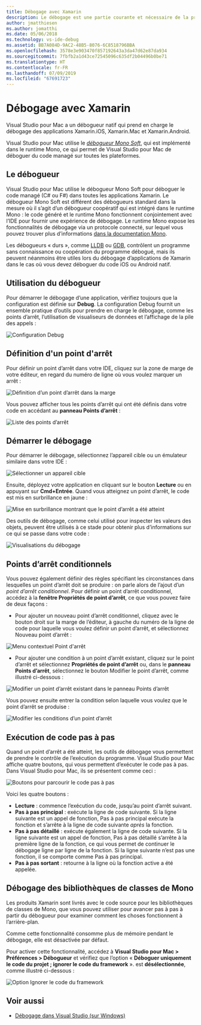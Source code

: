 ```yaml
---
title: Débogage avec Xamarin
description: Le débogage est une partie courante et nécessaire de la programmation. Étant un IDE arrivé à maturité, Visual Studio pour Mac contient une suite complète de fonctionnalités facilitant le débogage. Du débogage sans échec à la visualisation des données, cet article explique comment utiliser tout le potentiel du débogage dans Visual Studio pour Mac.
author: jmatthiesen
ms.author: jomatthi
ms.date: 05/06/2018
ms.technology: vs-ide-debug
ms.assetid: BB7A084D-9AC2-48B5-8076-6C8518796BBA
ms.openlocfilehash: 3578e3e903470f857192643a3da47d62e87da934
ms.sourcegitcommit: 7fbfb2a1d43ce72545096c635df2b04496b0be71
ms.translationtype: HT
ms.contentlocale: fr-FR
ms.lasthandoff: 07/09/2019
ms.locfileid: "67691723"
---
```

# <a name="debugging-with-xamarin"></a>Débogage avec Xamarin

Visual Studio pour Mac a un débogueur natif qui prend en charge le débogage des applications Xamarin.iOS, Xamarin.Mac et Xamarin.Android.

Visual Studio pour Mac utilise le [*débogueur Mono Soft*](http://www.mono-project.com/docs/advanced/runtime/docs/soft-debugger/), qui est implémenté dans le runtime Mono, ce qui permet de Visual Studio pour Mac de déboguer du code managé sur toutes les plateformes.

## <a name="the-debugger"></a>Le débogueur

Visual Studio pour Mac utilise le débogueur Mono Soft pour déboguer le code managé (C# ou F#) dans toutes les applications Xamarin. Le débogueur Mono Soft est différent des débogueurs standard dans la mesure où il s’agit d’un débogueur coopératif qui est intégré dans le runtime Mono : le code généré et le runtime Mono fonctionnent conjointement avec l’IDE pour fournir une expérience de débogage. Le runtime Mono expose les fonctionnalités de débogage via un protocole connecté, sur lequel vous pouvez trouver plus d’informations [dans la documentation Mono](http://www.mono-project.com/docs/advanced/runtime/docs/soft-debugger-wire-format/).

Les débogueurs « durs », comme [LLDB]( http://lldb.llvm.org/index.html) ou [GDB]( https://www.gnu.org/software/gdb/), contrôlent un programme sans connaissance ou coopération du programme débogué, mais ils peuvent néanmoins être utiles lors du débogage d’applications de Xamarin dans le cas où vous devez déboguer du code iOS ou Android natif.

## <a name="using-the-debugger"></a>Utilisation du débogueur

Pour démarrer le débogage d’une application, vérifiez toujours que la configuration est définie sur **Debug**. La configuration Debug fournit un ensemble pratique d’outils pour prendre en charge le débogage, comme les points d’arrêt, l’utilisation de visualiseurs de données et l’affichage de la pile des appels :

![Configuration Debug](media/debugging-image_0.png)

## <a name="setting-a-breakpoint"></a>Définition d'un point d'arrêt

Pour définir un point d’arrêt dans votre IDE, cliquez sur la zone de marge de votre éditeur, en regard du numéro de ligne où vous voulez marquer un arrêt :

![Définition d’un point d’arrêt dans la marge](media/debugging-image0.png)

Vous pouvez afficher tous les points d’arrêt qui ont été définis dans votre code en accédant au **panneau Points d’arrêt** :

![Liste des points d’arrêt](media/debugging-image0a.png)

## <a name="start-debugging"></a>Démarrer le débogage

Pour démarrer le débogage, sélectionnez l’appareil cible ou un émulateur similaire dans votre IDE :

![Sélectionner un appareil cible](media/debugging-image1.png)

Ensuite, déployez votre application en cliquant sur le bouton **Lecture** ou en appuyant sur **Cmd+Entrée**. Quand vous atteignez un point d’arrêt, le code est mis en surbrillance en jaune :

![Mise en surbrillance montrant que le point d’arrêt a été atteint](media/debugging-image2.png)

Des outils de débogage, comme celui utilisé pour inspecter les valeurs des objets, peuvent être utilisés à ce stade pour obtenir plus d’informations sur ce qui se passe dans votre code :

![Visualisations du débogage](media/debugging-image3.png)

## <a name="conditional-breakpoints"></a>Points d’arrêt conditionnels

Vous pouvez également définir des règles spécifiant les circonstances dans lesquelles un point d’arrêt doit se produire : on parle alors de l’ajout d’un *point d’arrêt conditionnel*. Pour définir un point d’arrêt conditionnel, accédez à la **fenêtre Propriétés de point d’arrêt**, ce que vous pouvez faire de deux façons :

* Pour ajouter un nouveau point d’arrêt conditionnel, cliquez avec le bouton droit sur la marge de l’éditeur, à gauche du numéro de la ligne de code pour laquelle vous voulez définir un point d’arrêt, et sélectionnez Nouveau point d’arrêt :

 ![Menu contextuel Point d'arrêt](media/debugging-image4.png)

* Pour ajouter une condition à un point d’arrêt existant, cliquez sur le point d’arrêt et sélectionnez **Propriétés de point d’arrêt** ou, dans le **panneau Points d’arrêt**, sélectionnez le bouton Modifier le point d’arrêt, comme illustré ci-dessous :

 ![Modifier un point d’arrêt existant dans le panneau Points d’arrêt](media/debugging-image5.png)

Vous pouvez ensuite entrer la condition selon laquelle vous voulez que le point d’arrêt se produise :

 ![Modifier les conditions d’un point d’arrêt](media/debugging-image6.png)

## <a name="stepping-through-code"></a>Exécution de code pas à pas

Quand un point d’arrêt a été atteint, les outils de débogage vous permettent de prendre le contrôle de l’exécution du programme. Visual Studio pour Mac affiche quatre boutons, qui vous permettent d’exécuter le code pas à pas. Dans Visual Studio pour Mac, ils se présentent comme ceci :

 ![Boutons pour parcourir le code pas à pas](media/debugging-image7.png)

Voici les quatre boutons :

* **Lecture** : commence l’exécution du code, jusqu’au point d’arrêt suivant.
* **Pas à pas principal** : exécute la ligne de code suivante. Si la ligne suivante est un appel de fonction, Pas à pas principal exécute la fonction et s’arrête à la ligne de code suivante *après* la fonction.
* **Pas à pas détaillé** : exécute également la ligne de code suivante. Si la ligne suivante est un appel de fonction, Pas à pas détaillé s’arrête à la première ligne de la fonction, ce qui vous permet de continuer le débogage ligne par ligne de la fonction. Si la ligne suivante n’est pas une fonction, il se comporte comme Pas à pas principal.
* **Pas à pas sortant** : retourne à la ligne où la fonction active a été appelée.

## <a name="debugging-monos-class-libraries"></a>Débogage des bibliothèques de classes de Mono

Les produits Xamarin sont livrés avec le code source pour les bibliothèques de classes de Mono, que vous pouvez utiliser pour avancer pas à pas à partir du débogueur pour examiner comment les choses fonctionnent à l’arrière-plan.

Comme cette fonctionnalité consomme plus de mémoire pendant le débogage, elle est désactivée par défaut.

Pour activer cette fonctionnalité, accédez à **Visual Studio pour Mac > Préférences > Débogueur** et vérifiez que l’option « **Déboguer uniquement le code du projet ; ignorer le code du framework** ». est **désélectionnée**, comme illustré ci-dessous :

![Option Ignorer le code du framework](media/debugging-image8.png)

## <a name="see-also"></a>Voir aussi

- [Débogage dans Visual Studio (sur Windows)](/visualstudio/debugger/)